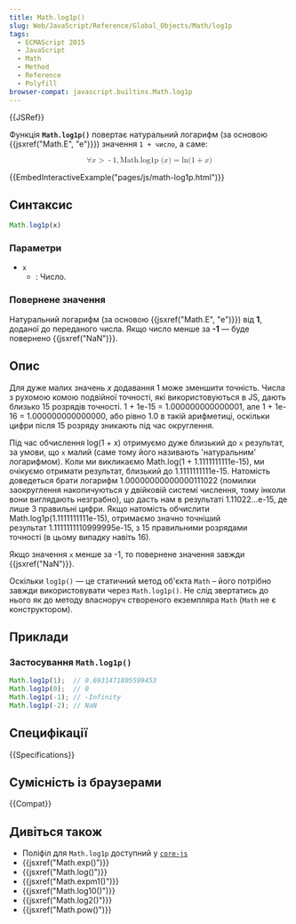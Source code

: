```yaml
---
title: Math.log1p()
slug: Web/JavaScript/Reference/Global_Objects/Math/log1p
tags:
  - ECMAScript 2015
  - JavaScript
  - Math
  - Method
  - Reference
  - Polyfill
browser-compat: javascript.builtins.Math.log1p
---
```

{{JSRef}}

Функція **`Math.log1p()`** повертає натуральний логарифм (за основою {{jsxref("Math.E", "e")}}) значення `1 + число`, а саме:

<math display="block"><semantics><mrow><mo>∀</mo>
<mi>x</mi>
<mo>></mo>
<mo>-</mo>
<mn>1</mn>
<mo>,</mo>
<mstyle mathvariant="monospace"><mrow><mo lspace="0em" rspace="thinmathspace">Math.log1p</mo>
<mo stretchy="false">(</mo>
<mi>x</mi>
<mo stretchy="false">)</mo>
</mrow></mstyle><mo>=</mo>
<mo lspace="0em" rspace="0em">ln</mo>
<mo stretchy="false">(</mo>
<mn>1</mn>
<mo>+</mo>
<mi>x</mi>
<mo stretchy="false">)</mo>
</mrow><annotation encoding="TeX">\forall x > -1,
\mathtt{\operatorname{Math.log1p}(x)} = \ln(1 + x)</annotation></semantics></math>

{{EmbedInteractiveExample("pages/js/math-log1p.html")}}

## Синтаксис

```js
Math.log1p(x)
```

### Параметри

- `x`
  - : Число.

### Повернене значення

Натуральний логарифм (за основою {{jsxref("Math.E", "e")}}) від **1**, доданої до переданого числа. Якщо число менше за **-1** — буде повернено {{jsxref("NaN")}}.

## Опис

Для дуже малих значень _x_ додавання 1 може зменшити точність. Числа з рухомою комою подвійної точності, які використовуються в JS, дають близько 15 розрядів точності. 1 + 1e-15
\= 1.000000000000001, але 1 + 1e-16 = 1.000000000000000, або рівно 1.0 в такій арифметиці, оскільки цифри після 15 розряду зникають під час округлення.

Під час обчислення log(1 + x) отримуємо дуже близький до `x` результат, за умови, що `x` малий (саме тому його називають 'натуральним' логарифмом). Коли ми викликаємо Math.log(1 + 1.1111111111e-15), ми очікуємо отримати результат, близький до 1.1111111111e-15. Натомість доведеться брати логарифм 1.00000000000000111022 (помилки заокруглення накопичуються у двійковій системі числення, тому інколи вони виглядають незграбно), що дасть нам в результаті 1.11022...e-15, де лише 3 правильні цифри. Якщо натомість обчислити Math.log1p(1.1111111111e-15), отримаємо значно точніший результат 1.1111111110999995e-15, з 15 правильними розрядами точності (в цьому випадку навіть 16).

Якщо значення `x` менше за -1, то повернене значення завжди {{jsxref("NaN")}}.

Оскільки `log1p()` — це статичний метод об'єкта `Math` – його потрібно завжди використовувати через `Math.log1p()`. Не слід звертатись до нього як до методу власноруч створеного екземпляра `Math` (`Math` не є конструктором).

## Приклади

### Застосування `Math.log1p()`

```js
Math.log1p(1);  // 0.6931471805599453
Math.log1p(0);  // 0
Math.log1p(-1); // -Infinity
Math.log1p(-2); // NaN
```

## Специфікації

{{Specifications}}

## Сумісність із браузерами

{{Compat}}

## Дивіться також

- Поліфіл для `Math.log1p` доступний у [`core-js`](https://github.com/zloirock/core-js#ecmascript-math)
- {{jsxref("Math.exp()")}}
- {{jsxref("Math.log()")}}
- {{jsxref("Math.expm1()")}}
- {{jsxref("Math.log10()")}}
- {{jsxref("Math.log2()")}}
- {{jsxref("Math.pow()")}}
